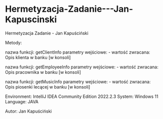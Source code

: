 # Hermetyzacja-Zadanie---Jan-Kapuscinski
Hermetyzacja Zadanie - Jan Kapuściński


Metody:

nazwa funkcji: getClientInfo
  parametry wejściowe: -
  wartość zwracana: Opis klienta w banku [w konsoli]


nazwa funkcji: getEmployeeInfo
  parametry wejściowe: -
  wartość zwracana: Opis pracownika w banku [w konsoli]


nazwa funkcji: getMusicInfo
  parametry wejściowe: -
  wartość zwracana: Opis piosenki lecącej w banku [w konsoli]

     
Environment: IntelliJ IDEA Community Edition 2022.2.3
System: Windows 11
Language: JAVA



Autor: Jan Kapuściński
 
